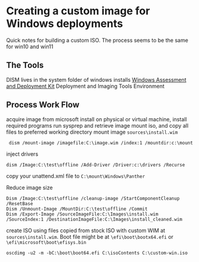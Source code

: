 # Creating a custom image for Windows deployments

Quick notes for building a custom ISO. The process seems to be the same for win10 and win11

## The Tools
DISM lives in the system folder of windows installs
[Windows Assessment and Deployment Kit](https://learn.microsoft.com/en-us/windows-hardware/get-started/adk-install)
Deployment and Imaging Tools Environment

## Process Work Flow
acquire image from microsoft
install on physical or virtual machine, install required programs
run sysprep and retrieve image
mount iso, and copy all files to preferred working directory
mount image `sources\install.wim`
```
 dism /mount-image /imagefile:C:\image.wim /index:1 /mountdir:c:\mount
```

inject drivers
```
dism /Image:C:\test\offline /Add-Driver /Driver:c:\drivers /Recurse
```

copy your unattend.xml file to `C:\mount\Windows\Panther`

Reduce image size
```
Dism /Image:C:\test\offline /cleanup-image /StartComponentCleanup /ResetBase    
Dism /Unmount-Image /MountDir:C:\test\offline /Commit
Dism /Export-Image /SourceImageFile:C:\Images\install.wim /SourceIndex:1 /DestinationImageFile:C:\Images\install_cleaned.wim
```

create ISO using files copied from stock ISO with custom WIM at `sources\install.wim`. Boot file might be at `\efi\boot\bootx64.efi` or `\efi\microsoft\boot\efisys.bin`
```
oscdimg -u2 -m -bC:\boot\boot64.efi C:\isoContents C:\custom-win.iso
```
